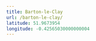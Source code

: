 ```yaml
---
title: Barton-le-Clay
url: /barton-le-clay/
latitude: 51.9673954
longitude: -0.42565030000000004
---
```

